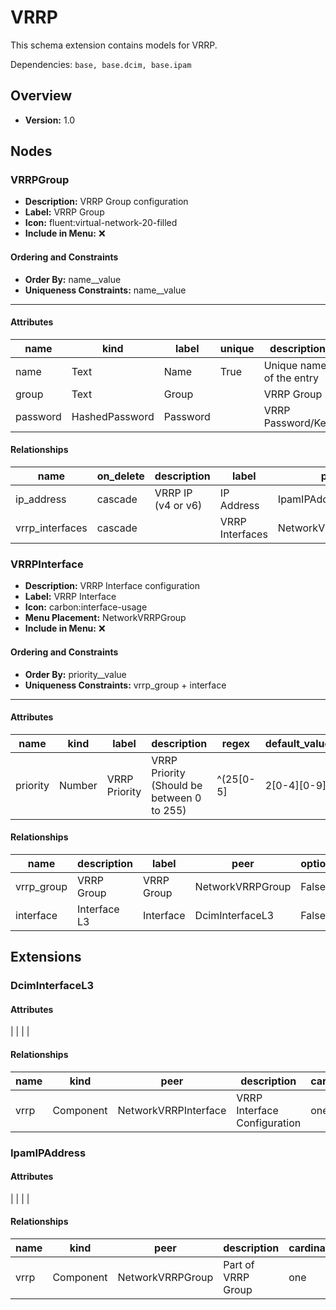 # VRRP

This schema extension contains models for VRRP.


Dependencies: `base, base.dcim, base.ipam`
## Overview
- **Version:** 1.0
## Nodes
### **VRRPGroup**
- **Description:** VRRP Group configuration
- **Label:** VRRP Group
- **Icon:** fluent:virtual-network-20-filled
- **Include in Menu:** ❌

#### Ordering and Constraints
- **Order By:** name__value
- **Uniqueness Constraints:** name__value
---
#### Attributes
| name | kind | label | unique | description | order_weight | optional |
| ---- | ---- | ----- | ------ | ----------- | ------------ | -------- |
| name | Text | Name | True | Unique name of the entry | 1000 |  |
| group | Text | Group |  | VRRP Group | 1100 |  |
| password | HashedPassword | Password |  | VRRP Password/Key | 1400 | True |

#### Relationships
| name | on_delete | description | label | peer | optional | cardinality | kind | order_weight |
| ---- | --------- | ----------- | ----- | ---- | -------- | ----------- | ---- | ------------ |
| ip_address | cascade | VRRP IP (v4 or v6) | IP Address | IpamIPAddress | True | many | Attribute | 1200 |
| vrrp_interfaces | cascade |  | VRRP Interfaces | NetworkVRRPInterface |  | many | Component | 1300 |

### **VRRPInterface**
- **Description:** VRRP Interface configuration
- **Label:** VRRP Interface
- **Icon:** carbon:interface-usage
- **Menu Placement:** NetworkVRRPGroup
- **Include in Menu:** ❌

#### Ordering and Constraints
- **Order By:** priority__value
- **Uniqueness Constraints:** vrrp_group + interface
---
#### Attributes
| name | kind | label | description | regex | default_value | order_weight |
| ---- | ---- | ----- | ----------- | ----- | ------------- | ------------ |
| priority | Number | VRRP Priority | VRRP Priority (Should be between 0 to 255) | ^(25[0-5]|2[0-4][0-9]|1?[0-9]?[0-9])$ | 100 | 1100 |

#### Relationships
| name | description | label | peer | optional | cardinality | kind | order_weight |
| ---- | ----------- | ----- | ---- | -------- | ----------- | ---- | ------------ |
| vrrp_group | VRRP Group | VRRP Group | NetworkVRRPGroup | False | one | Attribute | 1200 |
| interface | Interface L3 | Interface | DcimInterfaceL3 | False | one | Attribute | 1300 |

## Extensions
### DcimInterfaceL3
#### Attributes
|  |
|  |

#### Relationships
| name | kind | peer | description | cardinality | label | order_weight |
| ---- | ---- | ---- | ----------- | ----------- | ----- | ------------ |
| vrrp | Component | NetworkVRRPInterface | VRRP Interface Configuration | one | VRRP | 1500 |

### IpamIPAddress
#### Attributes
|  |
|  |

#### Relationships
| name | kind | peer | description | cardinality | label | order_weight |
| ---- | ---- | ---- | ----------- | ----------- | ----- | ------------ |
| vrrp | Component | NetworkVRRPGroup | Part of VRRP Group | one | VRRP Group | 1600 |
